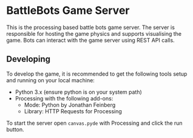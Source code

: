 # BattleBots Game Server

This is the processing based battle bots game server. The server is responsible for hosting the game physics and supports visualising the game. Bots can interact with the game server using REST API calls.

## Developing

To develop the game, it is recommended to get the following tools setup and running on your local machine:
 - Python 3.x (ensure python is on your system path)
 - Processing with the following add-ons:
    - Mode: Python by Jonathan Feinberg
    - Library: HTTP Requests for Processing

To start the server open `canvas.pyde` with Processing and click the run button.